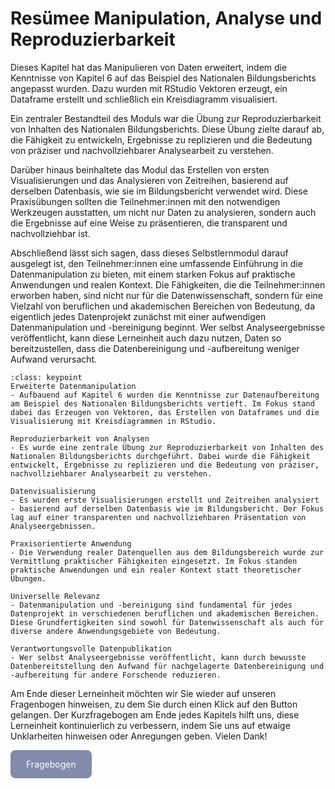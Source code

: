 # Resümee Manipulation, Analyse und Reproduzierbarkeit

Dieses Kapitel hat das Manipulieren von Daten erweitert, indem die Kenntnisse von Kapitel 6 auf das Beispiel des Nationalen Bildungsberichts angepasst wurden. Dazu wurden mit RStudio Vektoren erzeugt, ein Dataframe erstellt und schließlich ein Kreisdiagramm visualisiert.

Ein zentraler Bestandteil des Moduls war die Übung zur Reproduzierbarkeit von Inhalten des Nationalen Bildungsberichts. Diese Übung zielte darauf ab, die Fähigkeit zu entwickeln, Ergebnisse zu replizieren und die Bedeutung von präziser und nachvollziehbarer Analysearbeit zu verstehen.

Darüber hinaus beinhaltete das Modul das Erstellen von ersten Visualisierungen und das Analysieren von Zeitreihen, basierend auf derselben Datenbasis, wie sie im Bildungsbericht verwendet wird. Diese Praxisübungen sollten die Teilnehmer:innen mit den notwendigen Werkzeugen ausstatten, um nicht nur Daten zu analysieren, sondern auch die Ergebnisse auf eine Weise zu präsentieren, die transparent und nachvollziehbar ist.

Abschließend lässt sich sagen, dass dieses Selbstlernmodul darauf ausgelegt ist, den Teilnehmer:innen eine umfassende Einführung in die Datenmanipulation zu bieten, mit einem starken Fokus auf praktische Anwendungen und realen Kontext. Die Fähigkeiten, die die Teilnehmer:innen erworben haben, sind nicht nur für die Datenwissenschaft, sondern für eine Vielzahl von beruflichen und akademischen Bereichen von Bedeutung, da eigentlich jedes Datenprojekt zunächst mit einer aufwendigen Datenmanipulation und -bereinigung beginnt. Wer selbst Analyseergebnisse veröffentlicht, kann diese Lerneinheit auch dazu nutzen, Daten so bereitzustellen, dass die Datenbereinigung und -aufbereitung weniger Aufwand verursacht.  

```{admonition} Keypoints
:class: keypoint
Erweiterte Datenmanipulation  
- Aufbauend auf Kapitel 6 wurden die Kenntnisse zur Datenaufbereitung am Beispiel des Nationalen Bildungsberichts vertieft. Im Fokus stand dabei das Erzeugen von Vektoren, das Erstellen von Dataframes und die Visualisierung mit Kreisdiagrammen in RStudio.

Reproduzierbarkeit von Analysen  
- Es wurde eine zentrale Übung zur Reproduzierbarkeit von Inhalten des Nationalen Bildungsberichts durchgeführt. Dabei wurde die Fähigkeit entwickelt, Ergebnisse zu replizieren und die Bedeutung von präziser, nachvollziehbarer Analysearbeit zu verstehen.

Datenvisualisierung  
- Es wurden erste Visualisierungen erstellt und Zeitreihen analysiert - basierend auf derselben Datenbasis wie im Bildungsbericht. Der Fokus lag auf einer transparenten und nachvollziehbaren Präsentation von Analyseergebnissen.

Praxisorientierte Anwendung  
- Die Verwendung realer Datenquellen aus dem Bildungsbereich wurde zur Vermittlung praktischer Fähigkeiten eingesetzt. Im Fokus standen praktische Anwendungen und ein realer Kontext statt theoretischer Übungen.

Universelle Relevanz  
- Datenmanipulation und -bereinigung sind fundamental für jedes Datenprojekt in verschiedenen beruflichen und akademischen Bereichen. Diese Grundfertigkeiten sind sowohl für Datenwissenschaft als auch für diverse andere Anwendungsgebiete von Bedeutung.

Verantwortungsvolle Datenpublikation  
- Wer selbst Analyseergebnisse veröffentlicht, kann durch bewusste Datenbereitstellung den Aufwand für nachgelagerte Datenbereinigung und -aufbereitung für andere Forschende reduzieren.
```

Am Ende dieser Lerneinheit möchten wir Sie wieder auf unseren Fragenbogen hinweisen, zu dem Sie durch einen Klick auf den Button gelangen.
Der Kurzfragebogen am Ende jedes Kapitels hilft uns, diese Lerneinheit kontinuierlich zu verbessern, indem Sie uns auf etwaige Unklarheiten hinweisen oder Anregungen geben. Vielen Dank!  

<a href="https://gesellschaftfuerinformatik.limesurvey.net/745598?newtest=Y&lang=de&Git=0005" target="_blank"
   style="display: inline-block;
          background-color: #818bac;
          padding: 14px 25px;
          text-align: center;
          color: white;
          border-radius: 8px;
          text-decoration: none;">
  Fragebogen
</a>

